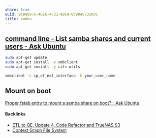 ```yaml
---
share: true
uuid: 9c9e0876-4016-4731-a868-8c98e67310c6
title: samba
---
```

## [command line - List samba shares and current users - Ask Ubuntu](https://askubuntu.com/questions/102924/list-samba-shares-and-current-users)

```bash
sudo apt-get update
sudo apt-get install -y smbclient
sudo apt-get install -y cifs-utils
```

``` bash
smbclient -L ip_of_net_interface -U your_user_name
```

## Mount on boot

[Proper fstab entry to mount a samba share on boot? - Ask Ubuntu](https://askubuntu.com/questions/157128/proper-fstab-entry-to-mount-a-samba-share-on-boot)

#### Backlinks

* [ETL to QE, Update 4, Code Refactor and TrueNAS S3](/d59dbed7-08bd-462e-8f87-24a80c791f46)
* [Context Graph File System](/54d596b2-12c5-485f-a2c9-e816e112e349)